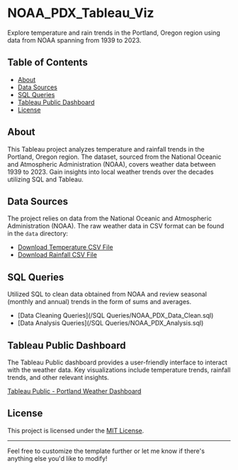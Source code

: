 # NOAA_PDX_Tableau_Viz

Explore temperature and rain trends in the Portland, Oregon region using data from NOAA spanning from 1939 to 2023.  

## Table of Contents

- [About](#about)
- [Data Sources](#data-sources)
- [SQL Queries](#sql-queries)
- [Tableau Public Dashboard](#tableau-public-dashboard)
- [License](#license)

## About

This Tableau project analyzes temperature and rainfall trends in the Portland, Oregon region. The dataset, sourced from the National Oceanic and Atmospheric Administration (NOAA), covers weather data between 1939 to 2023. Gain insights into local weather trends over the decades utilizing SQL and Tableau.  

## Data Sources

The project relies on data from the National Oceanic and Atmospheric Administration (NOAA). The raw weather data in CSV format can be found in the `data` directory:

- [Download Temperature CSV File](/data/pdx_temp_data.csv)
- [Download Rainfall CSV File](/data/pdx_rainfall_data.csv)

## SQL Queries 

Utilized SQL to clean data obtained from NOAA and review seasonal (monthly and annual) trends in the form of sums and averages.   

- [Data Cleaning Queries](/SQL Queries/NOAA_PDX_Data_Clean.sql)
- [Data Analysis Queries](/SQL Queries/NOAA_PDX_Analysis.sql)

## Tableau Public Dashboard

The Tableau Public dashboard provides a user-friendly interface to interact with the weather data. Key visualizations include temperature trends, rainfall trends, and other relevant insights.

[Tableau Public - Portland Weather Dashboard](https://public.tableau.com/app/profile/edison.gold/viz/PDX_WeatherData/Dashboard1)

## License

This project is licensed under the [MIT License](/License).

---

Feel free to customize the template further or let me know if there's anything else you'd like to modify!
